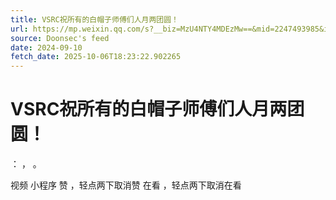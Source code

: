 ```yaml
---
title: VSRC祝所有的白帽子师傅们人月两团圆！
url: https://mp.weixin.qq.com/s?__biz=MzU4NTY4MDEzMw==&mid=2247493985&idx=1&sn=90566f8b285a1cd629532512c3de20f4
source: Doonsec's feed
date: 2024-09-10
fetch_date: 2025-10-06T18:23:22.902265
---
```


# VSRC祝所有的白帽子师傅们人月两团圆！

：
，
。

视频
小程序
赞
，轻点两下取消赞
在看
，轻点两下取消在看